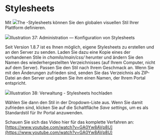 
# Stylesheets

Mit ![](../../../.gitbook/assets/graficos17%20%285%29.png)The -Stylesheets können Sie den globalen visuellen Stil Ihrer Plattform definieren.

![](../../../.gitbook/assets/images20%20%288%29.png)Illustration 37: Administration — Konfiguration von Stylesheets

Seit Version 1.8.7 ist es Ihnen möglich, eigene Stylesheets zu erstellen und an den Server zu senden. Laden Sie dazu eine Kopie eines der vorhandenen Stile in _chamilo/main/css/_ herunter und ändern Sie den Namen des wiederhergestellten Verzeichnisses \(auf Ihrem Computer, nicht auf dem Server\). Passen Sie den Stil nach Ihrem Geschmack an. Wenn Sie mit den Änderungen zufrieden sind, senden Sie das Verzeichnis als ZIP-Datei an den Server und geben Sie ihm einen Namen, der Ihrem Portal entspricht.

![](../../../.gitbook/assets/images21%20%287%29.png)Illustration 38: Verwaltung - Stylesheets hochladen

Wählen Sie dann den Stil in der Dropdown-Liste aus. Wenn Sie damit zufrieden sind, klicken Sie auf die Schaltfläche _Save settings_, um es als Standardstil für Ihr Portal anzuwenden.

Schauen Sie sich das Video hier für das komplette Verfahren an: [https://www.youtube.com/watch?v=GA0Yw8AVp8U](https://www.youtube.com/watch?v=GA0Yw8AVp8U)